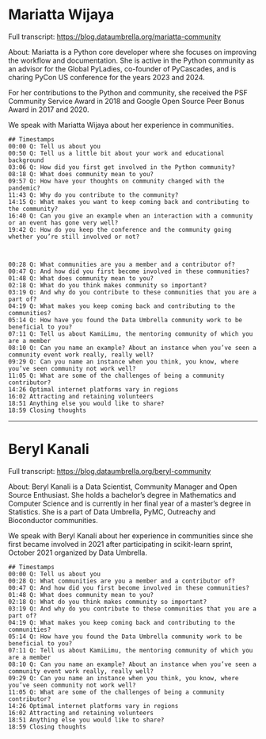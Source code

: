 # Mariatta Wijaya

Full transcript: 
https://blog.dataumbrella.org/mariatta-community

About:
Mariatta is a Python core developer where she focuses on improving the workflow and documentation. She is active in the Python community as an advisor for the Global PyLadies, co-founder of PyCascades, and is charing PyCon US conference for the years 2023 and 2024.

For her contributions to the Python and community, she received the PSF Community Service Award in 2018 and Google Open Source Peer Bonus Award in 2017 and 2020.

We speak with Mariatta Wijaya about her experience in communities.


```
## Timestamps
00:00 Q: Tell us about you
00:50 Q: Tell us a little bit about your work and educational background
03:06 Q: How did you first get involved in the Python community?
08:18 Q: What does community mean to you? 
09:57 Q: How have your thoughts on community changed with the pandemic?
11:43 Q: Why do you contribute to the community?
14:15 Q: What makes you want to keep coming back and contributing to the community?
16:40 Q: Can you give an example when an interaction with a community or an event has gone very well?
19:42 Q: How do you keep the conference and the community going whether you’re still involved or not?



00:28 Q: What communities are you a member and a contributor of?
00:47 Q: And how did you first become involved in these communities?
01:48 Q: What does community mean to you?
02:18 Q: What do you think makes community so important?
03:19 Q: And why do you contribute to these communities that you are a part of?
04:19 Q: What makes you keep coming back and contributing to the communities?
05:14 Q: How have you found the Data Umbrella community work to be beneficial to you?
07:11 Q: Tell us about KamiLimu, the mentoring community of which you are a member
08:10 Q: Can you name an example? About an instance when you’ve seen a community event work really, really well?
09:29 Q: Can you name an instance when you think, you know, where you’ve seen community not work well?
11:05 Q: What are some of the challenges of being a community contributor?
14:26 Optimal internet platforms vary in regions
16:02 Attracting and retaining volunteers
18:51 Anything else you would like to share?
18:59 Closing thoughts
```







---

# Beryl Kanali

Full transcript: 
https://blog.dataumbrella.org/beryl-community

About:
Beryl Kanali is a Data Scientist, Community Manager and Open Source Enthusiast. She holds a bachelor’s degree in Mathematics and Computer Science and is currently in her final year of a master’s degree in Statistics. She is a part of Data Umbrella, PyMC, Outreachy and Bioconductor communities.

We speak with Beryl Kanali about her experience in communities since she first became involved in 2021 after participating in scikit-learn sprint, October 2021 organized by Data Umbrella.

```
## Timestamps
00:00 Q: Tell us about you
00:28 Q: What communities are you a member and a contributor of?
00:47 Q: And how did you first become involved in these communities?
01:48 Q: What does community mean to you?
02:18 Q: What do you think makes community so important?
03:19 Q: And why do you contribute to these communities that you are a part of?
04:19 Q: What makes you keep coming back and contributing to the communities?
05:14 Q: How have you found the Data Umbrella community work to be beneficial to you?
07:11 Q: Tell us about KamiLimu, the mentoring community of which you are a member
08:10 Q: Can you name an example? About an instance when you’ve seen a community event work really, really well?
09:29 Q: Can you name an instance when you think, you know, where you’ve seen community not work well?
11:05 Q: What are some of the challenges of being a community contributor?
14:26 Optimal internet platforms vary in regions
16:02 Attracting and retaining volunteers
18:51 Anything else you would like to share?
18:59 Closing thoughts
```

